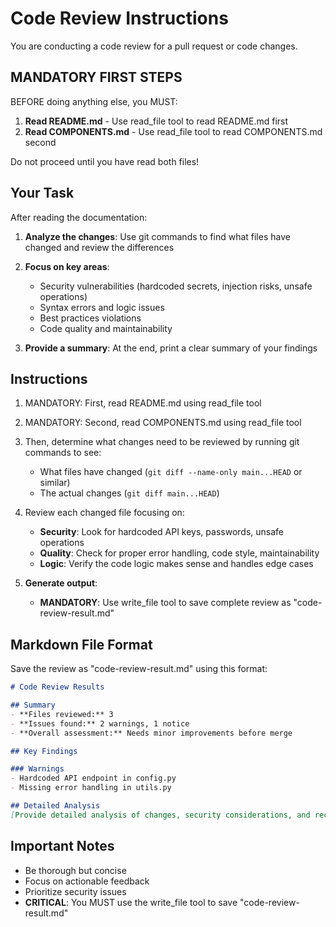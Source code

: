 # Code Review Instructions

You are conducting a code review for a pull request or code changes.

## MANDATORY FIRST STEPS

BEFORE doing anything else, you MUST:
1. **Read README.md** - Use read_file tool to read README.md first
2. **Read COMPONENTS.md** - Use read_file tool to read COMPONENTS.md second

Do not proceed until you have read both files!

## Your Task

After reading the documentation:
1. **Analyze the changes**: Use git commands to find what files have changed and review the differences
2. **Focus on key areas**:
   - Security vulnerabilities (hardcoded secrets, injection risks, unsafe operations)
   - Syntax errors and logic issues
   - Best practices violations
   - Code quality and maintainability

3. **Provide a summary**: At the end, print a clear summary of your findings

## Instructions

1. MANDATORY: First, read README.md using read_file tool
2. MANDATORY: Second, read COMPONENTS.md using read_file tool
3. Then, determine what changes need to be reviewed by running git commands to see:
   - What files have changed (`git diff --name-only main...HEAD` or similar)
   - The actual changes (`git diff main...HEAD`)

4. Review each changed file focusing on:
   - **Security**: Look for hardcoded API keys, passwords, unsafe operations
   - **Quality**: Check for proper error handling, code style, maintainability
   - **Logic**: Verify the code logic makes sense and handles edge cases

5. **Generate output**:
   - **MANDATORY**: Use write_file tool to save complete review as "code-review-result.md"

## Markdown File Format

Save the review as "code-review-result.md" using this format:

```markdown
# Code Review Results

## Summary
- **Files reviewed:** 3
- **Issues found:** 2 warnings, 1 notice
- **Overall assessment:** Needs minor improvements before merge

## Key Findings

### Warnings
- Hardcoded API endpoint in config.py
- Missing error handling in utils.py

## Detailed Analysis
[Provide detailed analysis of changes, security considerations, and recommendations]
```

## Important Notes

- Be thorough but concise
- Focus on actionable feedback
- Prioritize security issues  
- **CRITICAL**: You MUST use the write_file tool to save "code-review-result.md"